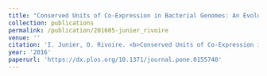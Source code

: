 ```yaml
---
title: "Conserved Units of Co-Expression in Bacterial Genomes: An Evolutionary Insight into Transcriptional Regulation"
collection: publications
permalink: /publication/201605-junier_rivoire
venue: ''
citation: 'I. Junier, O. Rivoire. <b>Conserved Units of Co-Expression in Bacterial Genomes: An Evolutionary Insight into Transcriptional Regulation</b>, <i>PLOS ONE,</i> May 2016'
year: '2016'
paperurl: 'https://dx.plos.org/10.1371/journal.pone.0155740'
---
```

